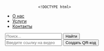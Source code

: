 
                   <!DOCTYPE html>

<head>
   <link rel="stylesheet" type="text/css" href="styles.css"> 
  <title>Генератор QR-кода для видео</title>
  <script src="script.js"></script>
  <script src="https://cdnjs.cloudflare.com/ajax/libs/qrcode-generator/1.4.4/qrcode.min.js"></script>
</head>
<body>
  <body>
    <nav>
        <ul>
            <li><a href="#about">О нас</a></li>
            <li><a href="#services">Услуги</a></li>
            <li><a href="#contact">Контакты</a></li>
        </ul>
    </nav>
    <!-- Добавьте кнопку для поиска, если нужно -->
    <div class="search">
        <input type="text" placeholder="Поиск...">
        <button type="submit">Найти</button>
    </div>
  <input id="videoLink" type="text" placeholder="Введите ссылку на видео">
  <button onclick="generateVideoQR()">Создать QR-код</button>
  <br>
  <div id="qrcode"></div>

  <script>
    function generateVideoQR() {
      var videoLink = document.getElementById('videoLink').value;

      var qr = qrcode(0, 'M');
      qr.addData(videoLink);
      qr.make();
      
      var qrCanvas = document.createElement('canvas');
      qrCanvas.width = 200;
      qrCanvas.height = 200;
      var qrContext = qrCanvas.getContext('2d');

      qrContext.fillStyle = "#FFFFFF";
      qrContext.fillRect(0, 0, qrCanvas.width, qrCanvas.height);
      qrContext.fillStyle = "#000000";
      
      var qrSize = qrCanvas.width;
      var moduleCount = qr.getModuleCount();
      var moduleSize = qrSize / moduleCount;

      for (var row = 0; row < moduleCount; row++) {
        for (var col = 0; col < moduleCount; col++) {
          if (qr.isDark(row, col)) {
            qrContext.fillRect(col * moduleSize, row * moduleSize, moduleSize, moduleSize);
          }
        }
      }

      var qrImage = document.createElement('img');
      qrImage.src = qrCanvas.toDataURL('image/png');

      var qrContainer = document.getElementById('qrcode');
      qrContainer.innerHTML = '';
      qrContainer.appendChild(qrImage);
    }
  </script>

  
</body>

